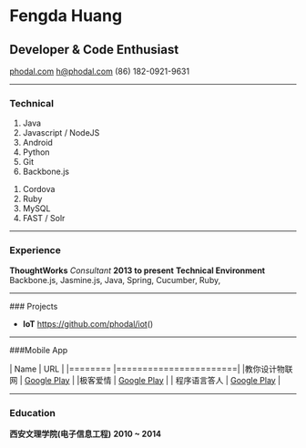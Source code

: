 # Fengda Huang
##  Developer & Code Enthusiast

<icon-home> [phodal.com](http://www.phodal.com) 
<icon-mail-forward> [h@phodal.com](mailto:h@phodal.com)
<icon-mobile-phone> (86) 182-0921-9631

------

### Technical

<level4>

1. Java
1. Javascript / NodeJS
1. Android
1. Python
1. Git
1. Backbone.js

<level3>

1. Cordova
1. Ruby
1. MySQL
1. FAST / Solr

------

### Experience

**ThoughtWorks** *Consultant* __2013 to present__
	**Technical Environment** Backbone.js, Jasmine.js, Java, Spring, Cucumber, Ruby,

------

###<icon-github> Projects
 
* **IoT**
	<a href=https://github.com/phodal/iot class=not-printed>https://github.com/phodal/iot</a>(<icon-github-alt>)

------

###Mobile App

| Name         | URL                   |
|========      |=======================|
|教你设计物联网  | [Google Play](https://play.google.com/store/apps/details?id=com.phodal.designiot)                   |
|极客爱情       | [Google Play](https://play.google.com/store/apps/details?id=com.phodal.geekslove)                   |
| 程序语言答人   | [Google Play](https://play.google.com/store/apps/details?id=com.ionicframework.learningionic860614) |

------

### Education

**西安文理学院(电子信息工程)** __2010 ~ 2014__